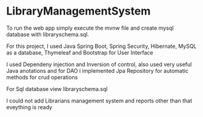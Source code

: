 # LibraryManagementSystem

To run the web app simply execute the mvnw file and create mysql database with libraryschema.sql.

For this project, I used Java Spring Boot, Spring Security, Hibernate, MySQL as a database, Thymeleaf and Bootstrap for User Interface

I used Dependeny injection and Inversion of control, also used very useful Java anotations and for DAO i implemented Jpa Repository for automatic methods for crud operations

For Sql database view libraryschema.sql

I could not add Librarians management system and reports other than that eveything is ready
